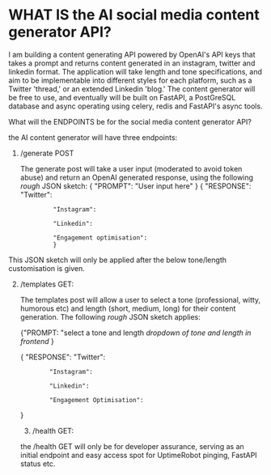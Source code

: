 # WHAT IS the AI social media content generator API?

I am building a content generating API powered by OpenAI's API keys that takes a prompt and returns content generated in an instagram, twitter and linkedin format.
The application will take length and tone specifications, and aim to be implementable into different styles for each platform, such as a Twitter 'thread,' or an extended Linkedin 'blog.'
The content generator will be free to use, and eventually will be built on FastAPI, a PostGreSQL database and async operating using celery, redis and FastAPI's async tools.

What will the ENDPOINTS be for the social media content generator API?

the AI content generator will have three endpoints: 

1. /generate POST

   The generate post will take a user input (moderated to avoid token abuse) and return an OpenAI generated response, using the following *rough* JSON sketch:
{
   "PROMPT":
   "User input here"
             }
   {
   "RESPONSE": "Twitter":
   
                "Instagram":
   
                "Linkedin":

                "Engagement optimisation":
                }
This JSON sketch will only be applied after the below tone/length customisation is given.

2. /templates GET:

   The templates post will allow a user to select a tone (professional, witty, humorous etc) and length (short, medium, long) for their content generation. The following *rough* JSON sketch applies:

    {"PROMPT:
   "select a tone and length
               *dropdown of tone and length in frontend*
              }

   {
   "RESPONSE": "Twitter":
   
               "Instagram":
   
               "Linkedin":

               "Engagement Optimisation":
   }

   3. /health GET:

   the /health GET will only be for developer assurance, serving as an initial endpoint and easy access spot for UptimeRobot pinging, FastAPI status etc.
